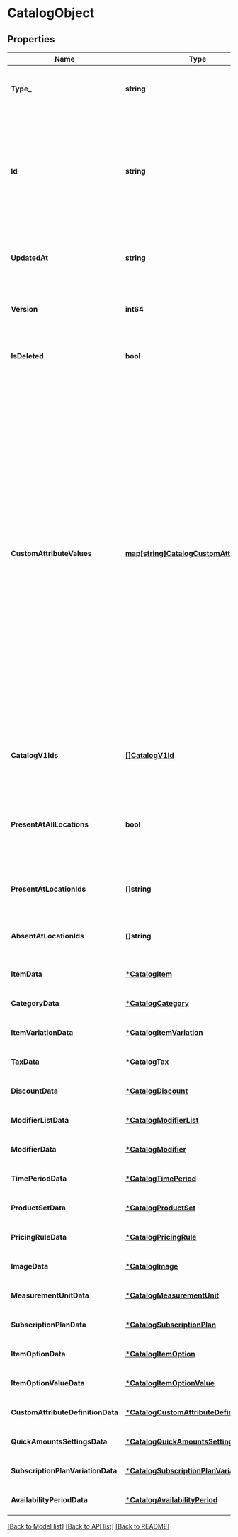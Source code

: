 # CatalogObject

## Properties
Name | Type | Description | Notes
------------ | ------------- | ------------- | -------------
**Type_** | **string** | The type of this object. Each object type has expected properties expressed in a structured format within its corresponding &#x60;*_data&#x60; field below. | [default to null]
**Id** | **string** | An identifier to reference this object in the catalog. When a new &#x60;CatalogObject&#x60; is inserted, the client should set the id to a temporary identifier starting with a \&quot;&#x60;#&#x60;\&quot; character. Other objects being inserted or updated within the same request may use this identifier to refer to the new object.  When the server receives the new object, it will supply a unique identifier that replaces the temporary identifier for all future references. | [default to null]
**UpdatedAt** | **string** | Last modification [timestamp](https://developer.squareup.com/docs/build-basics/working-with-dates) in RFC 3339 format, e.g., &#x60;\&quot;2016-08-15T23:59:33.123Z\&quot;&#x60; would indicate the UTC time (denoted by &#x60;Z&#x60;) of August 15, 2016 at 23:59:33 and 123 milliseconds. | [optional] [default to null]
**Version** | **int64** | The version of the object. When updating an object, the version supplied must match the version in the database, otherwise the write will be rejected as conflicting. | [optional] [default to null]
**IsDeleted** | **bool** | If &#x60;true&#x60;, the object has been deleted from the database. Must be &#x60;false&#x60; for new objects being inserted. When deleted, the &#x60;updated_at&#x60; field will equal the deletion time. | [optional] [default to null]
**CustomAttributeValues** | [**map[string]CatalogCustomAttributeValue**](CatalogCustomAttributeValue.md) | A map (key-value pairs) of application-defined custom attribute values. The value of a key-value pair is a [CatalogCustomAttributeValue](https://developer.squareup.com/reference/square_2024-07-17/objects/CatalogCustomAttributeValue) object. The key is the &#x60;key&#x60; attribute value defined in the associated [CatalogCustomAttributeDefinition](https://developer.squareup.com/reference/square_2024-07-17/objects/CatalogCustomAttributeDefinition) object defined by the application making the request.  If the &#x60;CatalogCustomAttributeDefinition&#x60; object is defined by another application, the &#x60;CatalogCustomAttributeDefinition&#x60;&#x27;s key attribute value is prefixed by the defining application ID. For example, if the &#x60;CatalogCustomAttributeDefinition&#x60; has a &#x60;key&#x60; attribute of &#x60;\&quot;cocoa_brand\&quot;&#x60; and the defining application ID is &#x60;\&quot;abcd1234\&quot;&#x60;, the key in the map is &#x60;\&quot;abcd1234:cocoa_brand\&quot;&#x60; if the application making the request is different from the application defining the custom attribute definition. Otherwise, the key used in the map is simply &#x60;\&quot;cocoa_brand\&quot;&#x60;.  Application-defined custom attributes are set at a global (location-independent) level. Custom attribute values are intended to store additional information about a catalog object or associations with an entity in another system. Do not use custom attributes to store any sensitive information (personally identifiable information, card details, etc.). | [optional] [default to null]
**CatalogV1Ids** | [**[]CatalogV1Id**](CatalogV1Id.md) | The Connect v1 IDs for this object at each location where it is present, where they differ from the object&#x27;s Connect V2 ID. The field will only be present for objects that have been created or modified by legacy APIs. | [optional] [default to null]
**PresentAtAllLocations** | **bool** | If &#x60;true&#x60;, this object is present at all locations (including future locations), except where specified in the &#x60;absent_at_location_ids&#x60; field. If &#x60;false&#x60;, this object is not present at any locations (including future locations), except where specified in the &#x60;present_at_location_ids&#x60; field. If not specified, defaults to &#x60;true&#x60;. | [optional] [default to null]
**PresentAtLocationIds** | **[]string** | A list of locations where the object is present, even if &#x60;present_at_all_locations&#x60; is &#x60;false&#x60;. This can include locations that are deactivated. | [optional] [default to null]
**AbsentAtLocationIds** | **[]string** | A list of locations where the object is not present, even if &#x60;present_at_all_locations&#x60; is &#x60;true&#x60;. This can include locations that are deactivated. | [optional] [default to null]
**ItemData** | [***CatalogItem**](CatalogItem.md) |  | [optional] [default to null]
**CategoryData** | [***CatalogCategory**](CatalogCategory.md) |  | [optional] [default to null]
**ItemVariationData** | [***CatalogItemVariation**](CatalogItemVariation.md) |  | [optional] [default to null]
**TaxData** | [***CatalogTax**](CatalogTax.md) |  | [optional] [default to null]
**DiscountData** | [***CatalogDiscount**](CatalogDiscount.md) |  | [optional] [default to null]
**ModifierListData** | [***CatalogModifierList**](CatalogModifierList.md) |  | [optional] [default to null]
**ModifierData** | [***CatalogModifier**](CatalogModifier.md) |  | [optional] [default to null]
**TimePeriodData** | [***CatalogTimePeriod**](CatalogTimePeriod.md) |  | [optional] [default to null]
**ProductSetData** | [***CatalogProductSet**](CatalogProductSet.md) |  | [optional] [default to null]
**PricingRuleData** | [***CatalogPricingRule**](CatalogPricingRule.md) |  | [optional] [default to null]
**ImageData** | [***CatalogImage**](CatalogImage.md) |  | [optional] [default to null]
**MeasurementUnitData** | [***CatalogMeasurementUnit**](CatalogMeasurementUnit.md) |  | [optional] [default to null]
**SubscriptionPlanData** | [***CatalogSubscriptionPlan**](CatalogSubscriptionPlan.md) |  | [optional] [default to null]
**ItemOptionData** | [***CatalogItemOption**](CatalogItemOption.md) |  | [optional] [default to null]
**ItemOptionValueData** | [***CatalogItemOptionValue**](CatalogItemOptionValue.md) |  | [optional] [default to null]
**CustomAttributeDefinitionData** | [***CatalogCustomAttributeDefinition**](CatalogCustomAttributeDefinition.md) |  | [optional] [default to null]
**QuickAmountsSettingsData** | [***CatalogQuickAmountsSettings**](CatalogQuickAmountsSettings.md) |  | [optional] [default to null]
**SubscriptionPlanVariationData** | [***CatalogSubscriptionPlanVariation**](CatalogSubscriptionPlanVariation.md) |  | [optional] [default to null]
**AvailabilityPeriodData** | [***CatalogAvailabilityPeriod**](CatalogAvailabilityPeriod.md) |  | [optional] [default to null]

[[Back to Model list]](../README.md#documentation-for-models) [[Back to API list]](../README.md#documentation-for-api-endpoints) [[Back to README]](../README.md)

